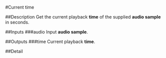 #Current time

##Description
Get the current playback **time** of the supplied **audio sample** in seconds.

##Inputs
###audio
Input **audio sample**.

##Outputs
###time
Current playback **time**.

##Detail

